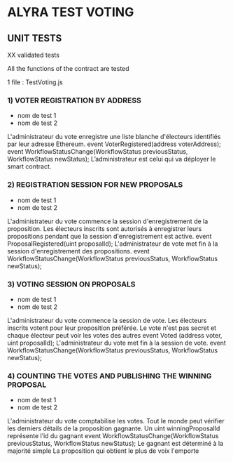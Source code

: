 # ALYRA TEST VOTING

## UNIT TESTS

XX validated tests

All the functions of the contract are tested

1 file : TestVoting.js

### 1) VOTER REGISTRATION BY ADDRESS

- nom de test 1
- nom de test 2

L'administrateur du vote enregistre une liste blanche d'électeurs identifiés par leur adresse Ethereum.
event VoterRegistered(address voterAddress);
event WorkflowStatusChange(WorkflowStatus previousStatus, WorkflowStatus newStatus);
L’administrateur est celui qui va déployer le smart contract.

### 2) REGISTRATION SESSION FOR NEW PROPOSALS

- nom de test 1
- nom de test 2

L'administrateur du vote commence la session d'enregistrement de la proposition.
Les électeurs inscrits sont autorisés à enregistrer leurs propositions pendant que la session d'enregistrement est active.
event ProposalRegistered(uint proposalId);
L'administrateur de vote met fin à la session d'enregistrement des propositions.
event WorkflowStatusChange(WorkflowStatus previousStatus, WorkflowStatus newStatus);

### 3) VOTING SESSION ON PROPOSALS

- nom de test 1
- nom de test 2

L'administrateur du vote commence la session de vote.
Les électeurs inscrits votent pour leur proposition préférée.
Le vote n'est pas secret et chaque électeur peut voir les votes des autres
event Voted (address voter, uint proposalId);
L'administrateur du vote met fin à la session de vote.
event WorkflowStatusChange(WorkflowStatus previousStatus, WorkflowStatus newStatus);

### 4) COUNTING THE VOTES AND PUBLISHING THE WINNING PROPOSAL

- nom de test 1
- nom de test 2

L'administrateur du vote comptabilise les votes.
Tout le monde peut vérifier les derniers détails de la proposition gagnante.
Un uint winningProposalId représente l’id du gagnant
event WorkflowStatusChange(WorkflowStatus previousStatus, WorkflowStatus newStatus);
Le gagnant est déterminé à la majorité simple
La proposition qui obtient le plus de voix l'emporte
